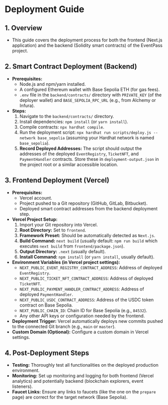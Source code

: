 # Deployment Guide

## 1. Overview
   - This guide covers the deployment process for both the frontend (Next.js application) and the backend (Solidity smart contracts) of the EventPass project.

## 2. Smart Contract Deployment (Backend)
   - **Prerequisites:**
     - Node.js and npm/yarn installed.
     - A configured Ethereum wallet with Base Sepolia ETH (for gas fees).
     - `.env` file in the `backend/contracts/` directory with `PRIVATE_KEY` (of the deployer wallet) and `BASE_SEPOLIA_RPC_URL` (e.g., from Alchemy or Infura).
   - **Steps:**
     1. Navigate to the `backend/contracts/` directory.
     2. Install dependencies: `npm install` (or `yarn install`).
     3. Compile contracts: `npx hardhat compile`.
     4. Run the deployment script: `npx hardhat run scripts/deploy.js --network base_sepolia` (assuming your Hardhat network is named `base_sepolia`).
     5. **Record Deployed Addresses:** The script should output the addresses of the deployed `EventRegistry`, `TicketNFT`, and `PaymentHandler` contracts. Store these in `deployment-output.json` in the project root or a similar accessible location.

## 3. Frontend Deployment (Vercel)
   - **Prerequisites:**
     - Vercel account.
     - Project pushed to a Git repository (GitHub, GitLab, Bitbucket).
     - Deployed smart contract addresses from the backend deployment step.
   - **Vercel Project Setup:**
     1. Import your Git repository into Vercel.
     2. **Root Directory:** Set to `frontend`.
     3. **Framework Preset:** Should be automatically detected as `Next.js`.
     4. **Build Command:** `next build` (usually default: `npm run build` which executes `next build` from `frontend/package.json`).
     5. **Output Directory:** `.next` (usually default).
     6. **Install Command:** `npm install` (or `yarn install`, usually default).
   - **Environment Variables (in Vercel project settings):**
     - `NEXT_PUBLIC_EVENT_REGISTRY_CONTRACT_ADDRESS`: Address of deployed `EventRegistry`.
     - `NEXT_PUBLIC_TICKET_NFT_CONTRACT_ADDRESS`: Address of deployed `TicketNFT`.
     - `NEXT_PUBLIC_PAYMENT_HANDLER_CONTRACT_ADDRESS`: Address of deployed `PaymentHandler`.
     - `NEXT_PUBLIC_USDC_CONTRACT_ADDRESS`: Address of the USDC token contract on Base Sepolia.
     - `NEXT_PUBLIC_CHAIN_ID`: Chain ID for Base Sepolia (e.g., `84532`).
     - Any other API keys or configuration needed by the frontend.
   - **Deployment Trigger:** Vercel automatically deploys new commits pushed to the connected Git branch (e.g., `main` or `master`).
   - **Custom Domain (Optional):** Configure a custom domain in Vercel settings.

## 4. Post-Deployment Steps
   - **Testing:** Thoroughly test all functionalities on the deployed production environment.
   - **Monitoring:** Set up monitoring and logging for both frontend (Vercel analytics) and potentially backend (blockchain explorers, event listeners).
   - **Faucet Links:** Ensure any links to faucets (like the one on the `prepare` page) are correct for the target network (Base Sepolia).